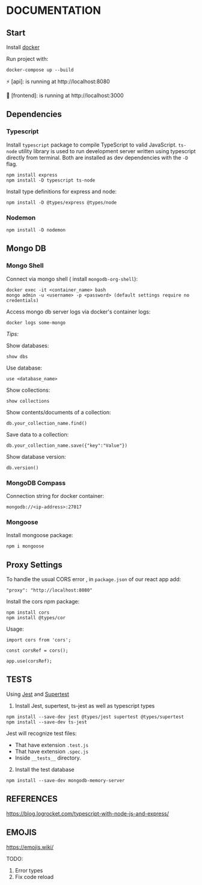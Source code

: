 # DOCUMENTATION

## Start

Install [docker](https://www.docker.com/)

Run project with:

```
docker-compose up --build
```

⚡️ [api]: is running at http://localhost:8080

👀 [frontend]: is running at http://localhost:3000

## Dependencies

### Typescript

Install `typescript` package to compile TypeScript to valid JavaScript. `ts-node` utility library is used to run development server written using typescript directly from terminal. Both are installed as dev dependencies with the `-D` flag.

```
npm install express
npm install -D typescript ts-node
```

Install type definitions for express and node:

```
npm install -D @types/express @types/node
```

### Nodemon

```
npm install -D nodemon
```

## Mongo DB

### Mongo Shell

Connect via mongo shell ( install `mongodb-org-shell`):

```
docker exec -it <container_name> bash
mongo admin -u <username> -p <password> (default settings require no credentials)
```


Access mongo db server logs via docker's container logs:

```
docker logs some-mongo
```

*Tips:*

Show databases:

```
show dbs
```

Use database:

```
use <database_name>
```

Show collections:

```
show collections
```

Show contents/documents of a collection:

```
db.your_collection_name.find()
```

Save data to a collection:

```
db.your_collection_name.save({"key":"Value"})
```

Show database version:

```
db.version()
```

### MongoDB Compass

Connection string for docker container:

```
mongodb://<ip-address>:27017
```

### Mongoose

Install mongoose package:

```
npm i mongoose
```

## Proxy Settings

To handle the usual CORS error , in `package.json` of our react app add:

```
"proxy": "http://localhost:8080"
```

Install the cors npm package:

```
npm install cors
npm install @types/cor
```

Usage:

```
import cors from 'cors';

const corsRef = cors();

app.use(corsRef);
```

## TESTS

Using [Jest](https://jestjs.io/) and [Supertest](https://github.com/visionmedia/supertest)

1. Install Jest, supertest, ts-jest as well as typescript types

```
npm install --save-dev jest @types/jest supertest @types/supertest
npm install --save-dev ts-jest
```

Jest will recognize test files:

- That have extension `.test.js`
- That have extension `.spec.js`
- Inside `__tests__` directory.

2. Install the test database

```
npm install --save-dev mongodb-memory-server
```

## REFERENCES

https://blog.logrocket.com/typescript-with-node-js-and-express/

## EMOJIS

https://emojis.wiki/


TODO:

1. Error types
2. Fix code reload
